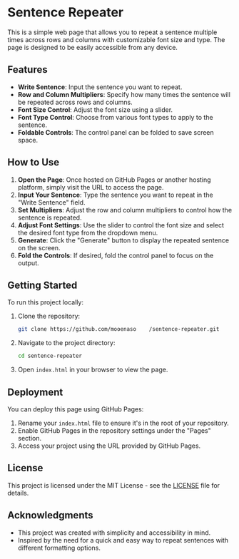# Sentence Repeater

This is a simple web page that allows you to repeat a sentence multiple times across rows and columns with customizable font size and type. The page is designed to be easily accessible from any device.

## Features

- **Write Sentence**: Input the sentence you want to repeat.
- **Row and Column Multipliers**: Specify how many times the sentence will be repeated across rows and columns.
- **Font Size Control**: Adjust the font size using a slider.
- **Font Type Control**: Choose from various font types to apply to the sentence.
- **Foldable Controls**: The control panel can be folded to save screen space.

## How to Use

1. **Open the Page**: Once hosted on GitHub Pages or another hosting platform, simply visit the URL to access the page.
2. **Input Your Sentence**: Type the sentence you want to repeat in the "Write Sentence" field.
3. **Set Multipliers**: Adjust the row and column multipliers to control how the sentence is repeated.
4. **Adjust Font Settings**: Use the slider to control the font size and select the desired font type from the dropdown menu.
5. **Generate**: Click the "Generate" button to display the repeated sentence on the screen.
6. **Fold the Controls**: If desired, fold the control panel to focus on the output.

## Getting Started

To run this project locally:

1. Clone the repository:
    ```bash
    git clone https://github.com/mooenaso    /sentence-repeater.git
    ```
2. Navigate to the project directory:
    ```bash
    cd sentence-repeater
    ```
3. Open `index.html` in your browser to view the page.

## Deployment

You can deploy this page using GitHub Pages:

1. Rename your `index.html` file to ensure it's in the root of your repository.
2. Enable GitHub Pages in the repository settings under the "Pages" section.
3. Access your project using the URL provided by GitHub Pages.

## License

This project is licensed under the MIT License - see the [LICENSE](LICENSE) file for details.

## Acknowledgments

- This project was created with simplicity and accessibility in mind.
- Inspired by the need for a quick and easy way to repeat sentences with different formatting options.
